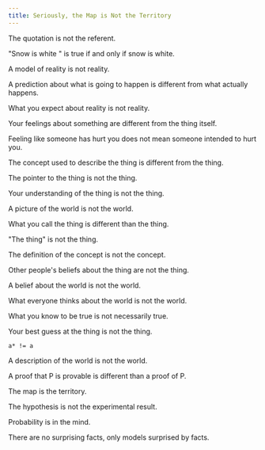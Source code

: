 ```yaml
---
title: Seriously, the Map is Not the Territory
---
```


The quotation is not the referent.

"Snow is white " is true if and only if snow is white.

A model of reality is not reality.

A prediction about what is going to happen is different from what actually happens.

What you expect about reality is not reality.

Your feelings about something are different from the thing itself.

Feeling like someone has hurt you does not mean someone intended to hurt you.

The concept used to describe the thing is different from the thing.

The pointer to the thing is not the thing.

Your understanding of the thing is not the thing.

A picture of the world is not the world.

What you call the thing is different than the thing.

"The thing" is not the thing.

The definition of the concept is not the concept.

Other people's beliefs about the thing are not the thing.

A belief about the world is not the world.

What everyone thinks about the world is not the world.

What you know to be true is not necessarily true.

Your best guess at the thing is not the thing.

```
a* != a
```

A description of the world is not the world.

A proof that P is provable is different than a proof of P.

The map is the territory.

The hypothesis is not the experimental result.

Probability is in the mind.

There are no surprising facts, only models surprised by facts.